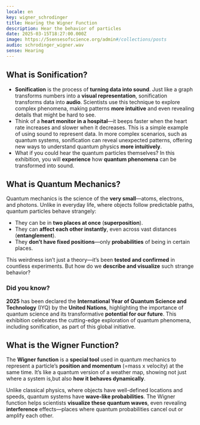 ```yaml
---
locale: en
key: wigner_schrodinger
title: Hearing the Wigner Function
description: Hear the behavior of particles
date: 2025-03-15T18:27:00.000Z
image: https://5sensesofscience.org/admin#/collections/posts
audio: schrodinger_wigner.wav
sense: Hearing
---
```

## What is Sonification?

* **Sonification** is the process of **turning data into sound**. Just like a graph transforms numbers into a **visual representation**, sonification transforms data into **audio**. Scientists use this technique to explore complex phenomena, making patterns **more intuitive** and even revealing details that might be hard to see.
* Think of a **heart monitor in a hospital**—it beeps faster when the heart rate increases and slower when it decreases. This is a simple example of using sound to represent data. In more complex scenarios, such as quantum systems, sonification can reveal unexpected patterns, offering new ways to understand quantum physics **more intuitively**.
* What if you could hear the quantum particles themselves? In this exhibition, you will **experience** how **quantum phenomena** can be transformed into sound.

## What is Quantum Mechanics?

Quantum mechanics is the science of the **very small**—atoms, electrons, and photons. Unlike in everyday life, where objects follow predictable paths, quantum particles behave strangely:

* They can be in **two places at once** (**superposition**).
* They can **affect each other instantly**, even across vast distances (**entanglement**).
* They **don’t have fixed positions**—only **probabilities** of being in certain places.

This weirdness isn’t just a theory—it’s been **tested and confirmed** in countless experiments. But how do we **describe and visualize** such strange behavior?

### Did you know?

**2025** has been declared the **International Year of Quantum Science and Technology** (IYQ) by the **United Nations**, highlighting the importance of quantum science and its transformative **potential for our future**. This exhibition celebrates the cutting-edge exploration of quantum phenomena, including sonification, as part of this global initiative.

## What is the Wigner Function?

The **Wigner function** is a **special tool** used in quantum mechanics to represent a particle’s **position and momentum** (=mass x velocity) at the same time. It’s like a quantum version of a weather map, showing not just where a system is,but also **how it behaves dynamically**.

Unlike classical physics, where objects have well-defined locations and speeds, quantum systems have **wave-like probabilities**. The Wigner function helps scientists **visualize these quantum waves**, even revealing **interference** effects—places where quantum probabilities cancel out or amplify each other.
